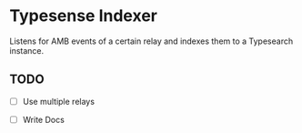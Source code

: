 # Typesense Indexer

Listens for AMB events of a certain relay and indexes them to a Typesearch instance.

## TODO

- [ ] Use multiple relays
- [ ] Write Docs

